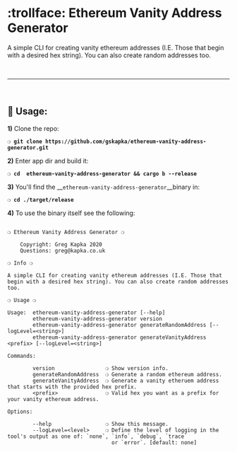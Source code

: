 # :trollface: Ethereum Vanity Address Generator

A simple CLI for creating vanity ethereum addresses (I.E. Those that begin with a desired hex string). You can also create random addresses too.

&nbsp;

***

&nbsp;

## :page_with_curl: Usage:

**1)** Clone the repo:

__`❍ git clone https://github.com/gskapka/ethereum-vanity-address-generator.git`__

**2)** Enter app dir and build it:

__`❍ cd  ethereum-vanity-address-generator && cargo b --release`__

**3)** You'll find the __`ethereum-vanity-address-generator`__binary in:

__`❍ cd ./target/release`__

**4)** To use the binary itself see the following:

```

❍ Ethereum Vanity Address Generator ❍

    Copyright: Greg Kapka 2020
    Questions: greg@kapka.co.uk

❍ Info ❍

A simple CLI for creating vanity ethereum addresses (I.E. Those that begin with a desired hex string). You can also create random addresses too.

❍ Usage ❍

Usage:  ethereum-vanity-address-generator [--help]
        ethereum-vanity-address-generator version
        ethereum-vanity-address-generator generateRandomAddress [--logLevel=<string>]
        ethereum-vanity-address-generator generateVanityAddress <prefix> [--logLevel=<string>]

Commands:

        version                ❍ Show version info.
        generateRandomAddress  ❍ Generate a random ethereum address.
        generateVanityAddress  ❍ Generate a vanity etheruem address that starts with the provided hex prefix.
        <prefix>               ❍ Valid hex you want as a prefix for your vanity ethereum address.

Options:

        --help                 ❍ Show this message.
        --logLevel=<level>     ❍ Define the level of logging in the tool's output as one of: `none`, `info`, `debug`, `trace`
                                 or `error`. [default: none]

```
